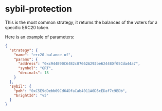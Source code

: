 # sybil-protection

This is the most common strategy, it returns the balances of the voters for a specific ERC20 token.

Here is an example of parameters:

```json
{
  "strategy": {
    "name": "erc20-balance-of",
    "params": {
      "address": "0xc944E90C64B2c07662A292be6244BDf05Cda44a7",
      "symbol": "GRT",
      "decimals": 18
    }
  },
  "sybil": {
    "poh": "0xC5E9dDebb09Cd64DfaCab4011A0D5cEDaf7c9BDb",
    "brightId": "v5"
  }
}
```
